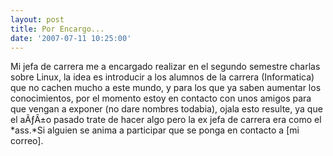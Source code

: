```yaml
---
layout: post
title: Por Encargo...
date: '2007-07-11 10:25:00'
---
```



Mi jefa de carrera me a encargado realizar en el segundo semestre charlas sobre Linux, la idea es introducir a los alumnos de la carrera (Informatica) que no cachen mucho a este mundo, y para los que ya saben aumentar los conocimientos, por el momento estoy en contacto con unos amigos para que vengan a exponer (no dare nombres todabia), ojala esto resulte, ya que el aÃƒÂ±o pasado trate de hacer algo pero la ex jefa de carrera era como el *ass.*Si alguien se anima a participar que se ponga en contacto a [mi correo].